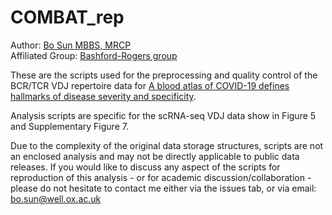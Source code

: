 # COMBAT_rep
Author: [Bo Sun MBBS, MRCP](https://www.well.ox.ac.uk/people/bo-sun) <br/>
Affiliated Group: [Bashford-Rogers group](https://www.well.ox.ac.uk/research/research-groups/bashford-rogers)<br/>


These are the scripts used for the preprocessing and quality control of the BCR/TCR VDJ repertoire data for [A blood atlas of COVID-19 defines hallmarks of disease severity and specificity](https://doi.org/10.1016/j.cell.2022.01.012). <br/>

Analysis scripts are specific for the scRNA-seq VDJ data show in Figure 5 and Supplementary Figure 7. <br/>

Due to the complexity of the original data storage structures, scripts are not an enclosed analysis and may not be directly applicable to public data releases. If you would like to discuss any aspect of the scripts for reproduction of this analysis - or for academic discussion/collaboration - please do not hesitate to contact me either via the issues tab, or via email: [bo.sun@well.ox.ac.uk](bo.sun@well.ox.ac.uk)


